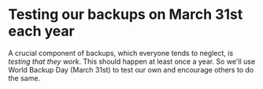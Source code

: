 # Testing our backups on March 31st each year

A crucial component of backups, which everyone tends to neglect, is _testing that they work_. This should happen at least once a year. So we'll use World Backup Day (March 31st) to test our own and encourage others to do the same.
